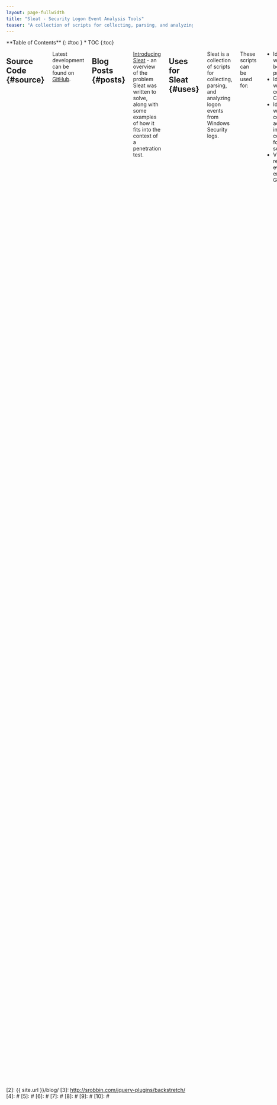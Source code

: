 ```yaml
---
layout: page-fullwidth
title: "Sleat - Security Logon Event Analysis Tools"
teaser: "A collection of scripts for collecting, parsing, and analyzing Windows Logon Events."
---
```

<div class="row">
<div class="medium-4 medium-push-8 columns" markdown="1">
<div class="panel radius" markdown="1">
**Table of Contents**
{: #toc }
*  TOC
{:toc}
</div>
</div><!-- /.medium-4.columns -->



<div class="medium-8 medium-pull-4 columns" markdown="1">
<!-- {% include _improve_content.html %} -->

## Source Code   {#source}

Latest development can be found on <a href="https://github.com/porterhau5/sleat" target="_blank">GitHub</a>.

## Blog Posts   {#posts}

[Introducing Sleat](/introducing-sleat/) - an overview of the problem Sleat was written to solve, along with some examples of how it fits into the context of a penetration test.

## Uses for Sleat {#uses}
Sleat is a collection of scripts for collecting, parsing, and analyzing logon events from Windows Security logs.

These scripts can be used for:

- Identifying workstations belonging to privileged users
- Identifying workstations/accounts connecting from the CDE
- Identifying workstations/accounts connecting from an IP address that wasn't included (or conveniently forgotten!) in the scoping documents
- Visualizing the relationship of logon events across the environment using Graphviz

Before performing analysis, logon events must first be collected from a Windows host. This can be done several ways:

1. Using the included Powershell script, `sleat-collect.ps1`. This script will search the Security log on the local Windows host for Events with EventID 4624, pull specific fields (IP, Domain, Username, Workstation), sort and uniq the results, then write the output to a CSV file.
2. Copying the raw Security log (Security.evtx) off the Windows host and parsing it locally. EVTX files are stored in a proprietary binary XML format, so parsing it requires outside help. A python tool called <a href="https://github.com/williballenthin/python-evtx" target="_blank">python-evtx</a> works well for converting the binary data into an ASCII XML format. This dump of ASCII XML can then be parsed by `sleat-parse.py` to build a CSV file with the same fields produced by `sleat-collect.ps1`.

The resultant CSV file is then passed to `sleat-analyze.rb` for analysis, along with two other files:

1. &lt;corp networks&gt; - a newline-delimited text file of networks in corporate scope with CIDR notation (ex: 10.5.1.0/24)
2. &lt;cde networks&gt; - a newline-delimited text file of networks in CDE scope with CIDR notation (ex: 172.16.10.0/24)

The scripts are broken up into 3 parts: Collect, Parse, and Analyze.

## Overview of Scripts {#scripts}

### Collect {#collect}
`sleat-collect.ps1` - Powershell script to enumerate logon events from the Security log

This script should be copied to the target Windows host and executed as a user with Administrator privileges. You may need to Set-ExecutionPolicy Bypass before running. Pouring through hundreds of thousands of Events can take several minutes (on some hosts, can take upwards of 45 minutes). Although slow, this is less work than copying the Security.evtx file, converting it to ASCII XML, then parsing it.

Example usage:
{% highlight powershell %}
PS C:\Users\Administrator\Desktop> dir


    Directory: C:\Users\Administrator\Desktop


Mode                LastWriteTime     Length Name
----                -------------     ------ ----
-a---         2/11/2016   9:11 PM        527 sleat-collect.ps1


PS C:\Users\Administrator\Desktop> Set-ExecutionPolicy Bypass

Execution Policy Change
The execution policy helps protect you from scripts that you do not trust. Changing the execution policy might expose
you to the security risks described in the about_Execution_Policies help topic at
http://go.microsoft.com/fwlink/?LinkID=135170. Do you want to change the execution policy?
[Y] Yes  [N] No  [S] Suspend  [?] Help (default is "Y"):
PS C:\Users\Administrator\Desktop> .\sleat-collect.ps1
PS C:\Users\Administrator\Desktop> dir


    Directory: C:\Users\Administrator\Desktop


Mode                LastWriteTime     Length Name
----                -------------     ------ ----
-a---         2/11/2016   9:13 PM        243 DC1-logons.csv
-a---         2/11/2016   9:11 PM        527 sleat-collect.ps1


PS C:\Users\Administrator\Desktop> type .\DC1-logons.csv
"IpAddress","TargetDomainName","TargetUserName","WorkstationName"
"-","CORPDOM","DC1$",""
"-","NT AUTHORITY","SYSTEM",""
"::1","CORPDOM","DC1$",""
"10.10.10.10","CORPDOM","DC1$",""
"127.0.0.1","CORPDOM","Administrator","DC1"
"fe80::d144:4b4c:8789:f16d","CORPDOM","DC1$",""
<snipped>
{% endhighlight %}

### Parse {#parse}
`sleat-parse.py` - Python script for parsing output from python-evtx

If sleat-collect.ps1 was used to generate the CSV file, then this step can be skipped.

If the Security.evtx log was copied off the Windows host (usually found at C:\Windows\System32\winevt\Logs\Security.evtx), then the first step in parsing it locally is to convert it from the proprietary binary XML format into an ASCII XML format. This can be done with <a href="https://github.com/williballenthin/python-evtx" target="_blank">python-evtx</a>:
{% highlight shell %}
root@kali:~# git clone https://github.com/williballenthin/python-evtx.git
Cloning into 'python-evtx'...
remote: Counting objects: 896, done.
remote: Total 896 (delta 0), reused 0 (delta 0), pack-reused 896
Receiving objects: 100% (896/896), 2.69 MiB | 0 bytes/s, done.
Resolving deltas: 100% (469/469), done.
Checking connectivity... done.
root@kali:~# ll
total 336988
drwxr-xr-x 6 root root      4096 Feb  4 12:33 python-evtx
-rw-r--r-- 1 root root 314576896 Feb  4 07:21 Security.evtx
root@kali:~# python python-evtx/scripts/evtxdump.py Security.evtx > CORPDOM-dump.xml
{% endhighlight %}

Once the data has been converted to ASCII XML, the relevant fields need to be pulled from the Logon events. This can be done by sleat-parse.py:
{% highlight shell %}
$ python sleat-parse.py -h
Usage: sleat-parse.py INFILE [-o OUTFILE]

An XML parser for output generated by python-evtx. Parses input XML file and pulls fields related to Logon events (EventID 4624).
Sorts and removes duplicates records. By default writes output to 'logons.csv' in current working directory unless -o option is specified.

Output format:
  IpAddress,TargetDomainName,TargetUserName,WorkstationName

Examples:
  sleat-parse.py CORP-dump.xml
  sleat-parse.py CORP-dump.xml -o CORP-logons.csv

Type -h or --help for a full listing of options.

Options:
  -h, --help  show this help message and exit
  -o OUTFILE  Write output to OUTFILE. If this option is not specified, then
              will write output to 'logons.csv' by default in the current
              working directory.
{% endhighlight %}

Using sleat-parse.py to generate 'CORPDOM-logons.csv' from 'CORPDOM-dump.xml':
{% highlight python %}
$ python sleat-parse.py CORPDOM-dump.xml -o CORPDOM-logons.csv
Output file: CORPDOM-logons.csv
{% endhighlight %}

The resulting CSV file can then be passed to sleat-analyze.rb.

### Analyze {#analyze}
`sleat-analyze.rb` - Ruby script for validating scope, identifying locations of privileged users, building graphs of logon relationships, and more.
{% highlight shell %}
$ ruby sleat-analyze.rb -h
Usage: sleat-analyze.rb [options] <logons.csv> <corp networks> <cde networks>
    logons.csv    - a CSV produced by sleat-collect.ps1 or sleat-parse.py
    corp networks - newline-delimited file of networks in corporate scope with CIDR notation (ex: 10.5.1.0/24)
    cde networks  - newline-delimited file of networks in CDE scope with CIDR notation (ex: 172.16.10.0/24)

    Example usage
    -------------
    Show scope and user for all logon events (default):
      sleat-analyze.rb logons.csv corp-vlans.txt cde-vlans.txt

    Filter out all corporate hosts:
      sleat-analyze.rb -c logons.csv corp-vlans.txt cde-vlans.txt

    Filter out all machine accounts and exclude domain\user from output:
      sleat-analyze.rb -mu logons.csv corp-vlans.txt cde-vlans.txt

    Show logons performed by privileged users:
      sleat-analyze.rb -p privusers.txt logons.csv corp-vlans.txt cde-vlans.txt

    Show logons performed by privileged users only from the CDE:
      sleat-analyze.rb -cnp privusers.txt logons.csv corp-vlans.txt cde-vlans.txt

    -p privUsersFile                 File containing newline-delimited list of privileged users. Will only show results for privileged users.
    -u                               Filter out domain\username from output
    -m                               Filter out machine accounts (ex: WIN7-BOB$)
    -n                               Filter out hosts not in scope
    -c                               Filter out hosts in corp
    -d                               Filter out hosts in CDE
    -h, --help                       Displays help
{% endhighlight %}

By default, the script shows a fully verbose dump:
{% highlight shell %}
$ ruby sleat-analyze.rb CORPDOM-logons.csv corp-vlans.txt cde-vlans.txt
Corp: 10.10.10.130 - CORPDOM\ORSK01$
Corp: 10.10.10.131 - CORPDOM\ORSK02$
Corp: 10.10.10.132 - CORPDOM\ORSKQ01$
Corp: 10.10.10.139 - CORPDOM\SKLEP01$
Corp: 10.10.10.140 - CORPDOM\LPND01$
Corp: 10.10.10.173 - CORPDOM\ESX01$
Corp: 10.10.10.192 - CORPDOM\PSS2$
Corp: 10.10.10.222 - CORPDOM\EFCT01$
CDE: 10.10.200.153 - CORPDOM\atlfosvc
CDE: 10.10.202.71 - CORPDOM\PBBCDB$
CDE: 10.10.202.73 - CORPDOM\cjones
Out: 10.10.21.16 - CORPDOM\ajones
Out: 10.10.21.17 - CORPDOM\ATL-EYJR$
Out: 10.10.21.17 - CORPDOM\eyjr
Out: 10.10.21.18 - CORPDOM\mgiles
Out: 10.10.21.18 - CORPDOM\ATL-mgiles$
<snipped>
Out: 10.9.66.38 - CORPDOM\gmaddux
Out: 10.9.66.64 - CORPDOM\GWI-AAA$
Out: 10.9.86.15 - CORPDOM\kmillwood
Out: 172.16.0.133 - CORPDOM\MIS-AA$
Corp: 208.31.22.10 - CORPDOM\atlfosvc

Counts:
CDE:          13
Corp:         314
Out of scope: 449

Run: neato -T png -O inscope.dot && neato -T png -O outscope.dot
{% endhighlight %}

This output can be filtered using various options. For example, filtering out corporate hosts:
{% highlight shell %}
$ ruby sleat-analyze.rb -c CORPDOM-logons.csv corp-vlans.txt cde-vlans.txt
CDE: 10.10.200.153 - CORPDOM\atlfosvc
CDE: 10.10.202.71 - CORPDOM\PBBCDB$
CDE: 10.10.202.73 - CORPDOM\cjones
Out: 10.10.21.16 - CORPDOM\ajones
Out: 10.10.21.17 - CORPDOM\ATL-EYJR$
Out: 10.10.21.17 - CORPDOM\eyjr
Out: 10.10.21.18 - CORPDOM\mgiles
Out: 10.10.21.18 - CORPDOM\ATL-mgiles$
<snipped>
Out: 10.9.66.38 - CORPDOM\gmaddux
Out: 10.9.66.64 - CORPDOM\GWI-AAA$
Out: 10.9.86.15 - CORPDOM\dfodbmdbv
Out: 172.16.0.133 - CORPDOM\MIS-AA$
Corp: 208.31.22.10 - CORPDOM\atlfosvc

Counts:
CDE:          13
Corp:         0
Out of scope: 449

Run: neato -T png -O inscope.dot && neato -T png -O outscope.dot
{% endhighlight %}

Filtering out machine accounts and domain\username from output:
{% highlight shell %}
$ ruby sleat-analyze.rb -mu CORPDOM-logons.csv corp-vlans.txt cde-vlans.txt
CDE: 10.10.200.153
CDE: 10.10.200.153
CDE: 10.10.202.73
Out: 10.10.21.16
Out: 10.10.21.17
Out: 10.10.21.18
Out: 10.10.21.24
Out: 10.10.21.25
Out: 10.10.21.26
Out: 10.10.21.29
Out: 10.10.21.30
Out: 10.10.21.30
<snipped>
Out: 10.9.44.35
Out: 10.9.66.38
Out: 10.9.86.15
Corp: 208.31.22.10

Counts:
CDE:          12
Corp:         166
Out of scope: 290

Run: neato -T png -O inscope.dot && neato -T png -O outscope.dot
{% endhighlight %}

Instead of finding hosts based on their scope, you may want to find hosts that belong to a privileged user. Let's say a list of privileged users resides in a file named privusers.txt:
{% highlight shell %}
$ cat privusers.txt
CORPDOM\adback
CORPDOM\a_ffreeman
CORPDOM\a_oalbies
CORPDOM\a_dswanson
CORPDOM\a_ariley
CORPDOM\a_msmith
CORPDOM\a_einciarte
CORPDOM\a_jteheran
{% endhighlight %}

This file can be passed with the -p option to only show logons for these users (domain names are ignored - this may help find accounts with the same name across different domains):
{% highlight shell %}
$ ruby sleat-analyze.rb -p privusers.txt CORPDOM-logons.csv corp-vlans.txt cde-vlans.txt
Corp: 10.10.6.161 - CORPDOM\a_ffreeman
Corp: 10.10.6.161 - CORPDOM\a_jteheran
Corp: 10.10.6.161 - CORPDOM\a_oalbies
Corp: 10.10.6.161 - CORPDOM\a_msmith
Corp: 10.10.6.43 - CORPDOM\a_ffreeman

Counts:
CDE:          0
Corp:         5
Out of scope: 0

Run: neato -T png -O inscope.dot && neato -T png -O outscope.dot
{% endhighlight %}

Each time the script is ran, two files are generated: inscope.dot and outscope.dot. The reminder at the end of the output shows an example of how to render these dot files into a visual graph using neato. The contents of the dot files will only contain the results from the latest sleat-analyze.rb output.

Example output of inscope.dot.png. Red nodes indicate CDE networks, light green nodes indicate corporate networks:

![inscope.dot.png rendering](images/inscope.dot.png)

## TODO {#todo}
* Currently only supports analyzing a single CSV. Extend it to analyze multiple CSVs, correlate, and build dot files showing mesh network of logons.
* Filter duplicates when using -u option in sleat-analyze.rb
* Add filter to match (or exclude) specified domain names
* Multithread powershell script to collect logs from multiple hosts simultaneously and write back to an open share (Routehunter-style)
* Investigate other types of useful Events to analyze (currently just inspecting 4624)



</div><!-- /.medium-8.columns -->
</div><!-- /.row -->

 [1]: http://kramdown.gettalong.org/converter/html.html#toc
 [2]: {{ site.url }}/blog/
 [3]: http://srobbin.com/jquery-plugins/backstretch/
 [4]: #
 [5]: #
 [6]: #
 [7]: #
 [8]: #
 [9]: #
 [10]: #
